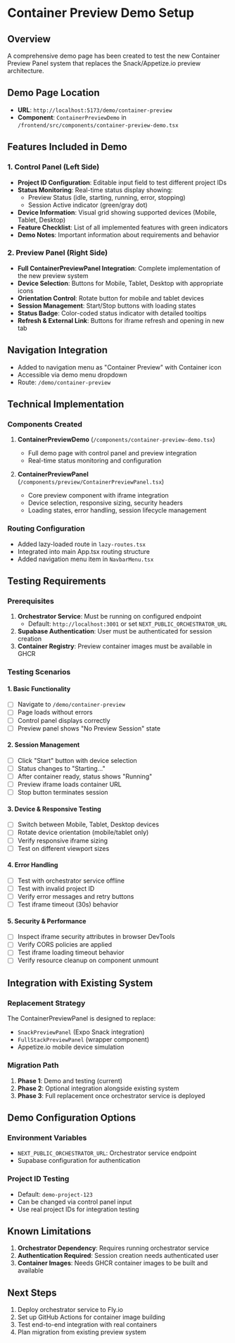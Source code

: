 # Container Preview Demo Setup

## Overview
A comprehensive demo page has been created to test the new Container Preview Panel system that replaces the Snack/Appetize.io preview architecture.

## Demo Page Location
- **URL**: `http://localhost:5173/demo/container-preview`
- **Component**: `ContainerPreviewDemo` in `/frontend/src/components/container-preview-demo.tsx`

## Features Included in Demo

### 1. Control Panel (Left Side)
- **Project ID Configuration**: Editable input field to test different project IDs
- **Status Monitoring**: Real-time status display showing:
  - Preview Status (idle, starting, running, error, stopping)
  - Session Active indicator (green/gray dot)
- **Device Information**: Visual grid showing supported devices (Mobile, Tablet, Desktop)
- **Feature Checklist**: List of all implemented features with green indicators
- **Demo Notes**: Important information about requirements and behavior

### 2. Preview Panel (Right Side)
- **Full ContainerPreviewPanel Integration**: Complete implementation of the new preview system
- **Device Selection**: Buttons for Mobile, Tablet, Desktop with appropriate icons
- **Orientation Control**: Rotate button for mobile and tablet devices
- **Session Management**: Start/Stop buttons with loading states
- **Status Badge**: Color-coded status indicator with detailed tooltips
- **Refresh & External Link**: Buttons for iframe refresh and opening in new tab

## Navigation Integration
- Added to navigation menu as "Container Preview" with Container icon
- Accessible via demo menu dropdown
- Route: `/demo/container-preview`

## Technical Implementation

### Components Created
1. **ContainerPreviewDemo** (`/components/container-preview-demo.tsx`)
   - Full demo page with control panel and preview integration
   - Real-time status monitoring and configuration

2. **ContainerPreviewPanel** (`/components/preview/ContainerPreviewPanel.tsx`)
   - Core preview component with iframe integration
   - Device selection, responsive sizing, security headers
   - Loading states, error handling, session lifecycle management

### Routing Configuration
- Added lazy-loaded route in `lazy-routes.tsx`
- Integrated into main App.tsx routing structure
- Added navigation menu item in `NavbarMenu.tsx`

## Testing Requirements

### Prerequisites
1. **Orchestrator Service**: Must be running on configured endpoint
   - Default: `http://localhost:3001` or set `NEXT_PUBLIC_ORCHESTRATOR_URL`
2. **Supabase Authentication**: User must be authenticated for session creation
3. **Container Registry**: Preview container images must be available in GHCR

### Testing Scenarios

#### 1. Basic Functionality
- [ ] Navigate to `/demo/container-preview`
- [ ] Page loads without errors
- [ ] Control panel displays correctly
- [ ] Preview panel shows "No Preview Session" state

#### 2. Session Management
- [ ] Click "Start" button with device selection
- [ ] Status changes to "Starting..." 
- [ ] After container ready, status shows "Running"
- [ ] Preview iframe loads container URL
- [ ] Stop button terminates session

#### 3. Device & Responsive Testing
- [ ] Switch between Mobile, Tablet, Desktop devices
- [ ] Rotate device orientation (mobile/tablet only)
- [ ] Verify responsive iframe sizing
- [ ] Test on different viewport sizes

#### 4. Error Handling
- [ ] Test with orchestrator service offline
- [ ] Test with invalid project ID
- [ ] Verify error messages and retry buttons
- [ ] Test iframe timeout (30s) behavior

#### 5. Security & Performance
- [ ] Inspect iframe security attributes in browser DevTools
- [ ] Verify CORS policies are applied
- [ ] Test iframe loading timeout behavior
- [ ] Verify resource cleanup on component unmount

## Integration with Existing System

### Replacement Strategy
The ContainerPreviewPanel is designed to replace:
- `SnackPreviewPanel` (Expo Snack integration)
- `FullStackPreviewPanel` (wrapper component)
- Appetize.io mobile device simulation

### Migration Path
1. **Phase 1**: Demo and testing (current)
2. **Phase 2**: Optional integration alongside existing system
3. **Phase 3**: Full replacement once orchestrator service is deployed

## Demo Configuration Options

### Environment Variables
- `NEXT_PUBLIC_ORCHESTRATOR_URL`: Orchestrator service endpoint
- Supabase configuration for authentication

### Project ID Testing
- Default: `demo-project-123`
- Can be changed via control panel input
- Use real project IDs for integration testing

## Known Limitations
1. **Orchestrator Dependency**: Requires running orchestrator service
2. **Authentication Required**: Session creation needs authenticated user
3. **Container Images**: Needs GHCR container images to be built and available

## Next Steps
1. Deploy orchestrator service to Fly.io
2. Set up GitHub Actions for container image building
3. Test end-to-end integration with real containers
4. Plan migration from existing preview system